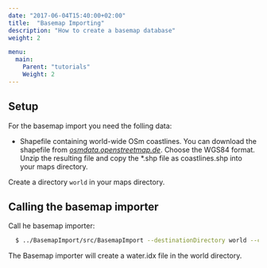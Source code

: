 ```yaml
---
date: "2017-06-04T15:40:00+02:00"
title:  "Basemap Importing"
description: "How to create a basemap database"
weight: 2

menu:
  main:
    Parent: "tutorials"
    Weight: 2
---
```

        
## Setup

For the basemap import you need the folling data:

* Shapefile containing world-wide OSm coastlines. You can download the 
shapefile from [*osmdata.openstreetmap.de*](https://osmdata.openstreetmap.de/data/coastlines.html).
Choose the WGS84 format. Unzip the resulting file and copy the *.shp file
as coastlines.shp into your maps directory.

Create a directory `world` in your maps directory.

## Calling the basemap importer

Call he basemap importer:

```bash
  $ ../BasemapImport/src/BasemapImport --destinationDirectory world --coastlines coastlines.shp
```

The Basemap importer will create a water.idx file in the world directory.
